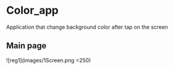 # Color_app

Application that change background color after tap on the screen

## Main page
![reg1](images/1Screen.png =250)

